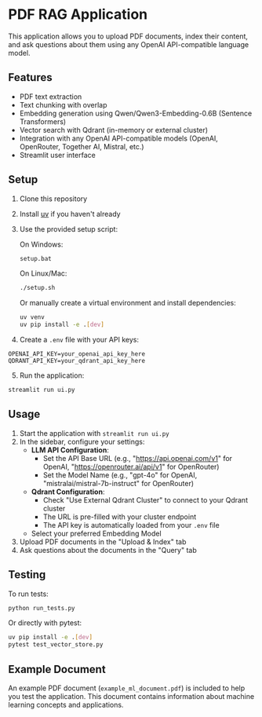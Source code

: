 # PDF RAG Application

This application allows you to upload PDF documents, index their content, and ask questions about them using any OpenAI API-compatible language model.

## Features

- PDF text extraction
- Text chunking with overlap
- Embedding generation using Qwen/Qwen3-Embedding-0.6B (Sentence Transformers)
- Vector search with Qdrant (in-memory or external cluster)
- Integration with any OpenAI API-compatible models (OpenAI, OpenRouter, Together AI, Mistral, etc.)
- Streamlit user interface

## Setup

1. Clone this repository
2. Install [uv](https://github.com/astral-sh/uv) if you haven't already
3. Use the provided setup script:

   On Windows:
   ```bash
   setup.bat
   ```

   On Linux/Mac:
   ```bash
   ./setup.sh
   ```

   Or manually create a virtual environment and install dependencies:
   ```bash
   uv venv
   uv pip install -e .[dev]
   ```

4. Create a `.env` file with your API keys:

```
OPENAI_API_KEY=your_openai_api_key_here
QDRANT_API_KEY=your_qdrant_api_key_here
```

5. Run the application:

```bash
streamlit run ui.py
```

## Usage

1. Start the application with `streamlit run ui.py`
2. In the sidebar, configure your settings:
   - **LLM API Configuration**:
     - Set the API Base URL (e.g., "https://api.openai.com/v1" for OpenAI, "https://openrouter.ai/api/v1" for OpenRouter)
     - Set the Model Name (e.g., "gpt-4o" for OpenAI, "mistralai/mistral-7b-instruct" for OpenRouter)
   - **Qdrant Configuration**:
     - Check "Use External Qdrant Cluster" to connect to your Qdrant cluster
     - The URL is pre-filled with your cluster endpoint
     - The API key is automatically loaded from your `.env` file
   - Select your preferred Embedding Model
3. Upload PDF documents in the "Upload & Index" tab
4. Ask questions about the documents in the "Query" tab

## Testing

To run tests:

```bash
python run_tests.py
```

Or directly with pytest:

```bash
uv pip install -e .[dev]
pytest test_vector_store.py
```

## Example Document

An example PDF document (`example_ml_document.pdf`) is included to help you test the application. This document contains information about machine learning concepts and applications.